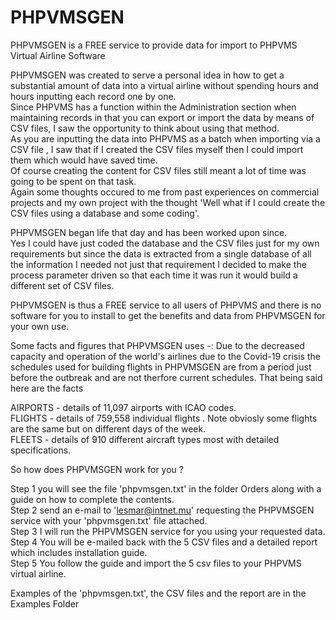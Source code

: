 # PHPVMSGEN
PHPVMSGEN is a FREE service to provide data for import to PHPVMS Virtual Airline Software

PHPVMSGEN was created to serve a personal idea in how to get a substantial amount of data into a virtual airline 
without spending hours and hours inputting each record one by one.                                              
Since PHPVMS has a function within the Administration section when maintaining records in that you can export or import
the data by means of CSV files, I saw the opportunity to think about using that method.                                      
As you are inputting the data into PHPVMS as a batch when importing via a CSV file , I saw that if I created the CSV
files myself then I could import them which would have saved time.                                                   
Of course creating the content for CSV files still meant a lot of time was going to be spent on that task.                    
Again some thoughts occured to me from past experiences on commercial projects and my own project with the thought
'Well what if I could create the CSV files using a database and some coding'.  

PHPVMSGEN began life that day and has been worked upon since.                                                             
Yes I could have just coded the database and the CSV files just for my own requirements but since the data is
extracted from a single database of all the information I needed not just that requirement I decided to make the 
process parameter driven so that each time it was run it would build a different set of CSV files.                        
                                                                                                                      
PHPVMSGEN is thus a FREE service to all users of PHPVMS and there is no software for you to install to get the 
benefits and data from PHPVMSGEN for your own use.

Some facts and figures that PHPVMSGEN uses -:
Due to the decreased capacity and operation of the world's airlines due to the Covid-19 crisis the schedules used 
for building flights in PHPVMSGEN are from a period just before the outbreak and are not therfore current schedules.
That being said here are the facts

AIRPORTS - details of 11,097 airports with ICAO codes.                                                                        
FLIGHTS  - details of 759,558 individual flights . Note obviosly some flights are the same but on different days of the week.                       
FLEETS   - details of 910 different aircraft types most with detailed specifications.                                         

So how does PHPVMSGEN work for you ?

Step 1  you will see the file 'phpvmsgen.txt' in the folder Orders along with a guide on how to complete the contents.        
Step 2  send an e-mail to 'lesmar@intnet.mu' requesting the PHPVMSGEN service with your 'phpvmsgen.txt' file attached.         
Step 3  I will run the PHPVMSGEN service for you using your requested data.                                              
Step 4  You will be e-mailed back with the 5 CSV files and a detailed report which includes installation guide.                  
Step 5  You follow the guide and import the 5 csv files to your PHPVMS virtual airline.                                

Examples of the 'phpvmsgen.txt', the CSV files and the report are in the Examples Folder
